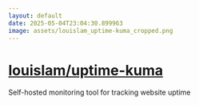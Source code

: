 ```yaml
---
layout: default
date: 2025-05-04T23:04:30.899963
image: assets/louislam_uptime-kuma_cropped.png
---
```


# [louislam/uptime-kuma](https://github.com/louislam/uptime-kuma)

Self-hosted monitoring tool for tracking website uptime
